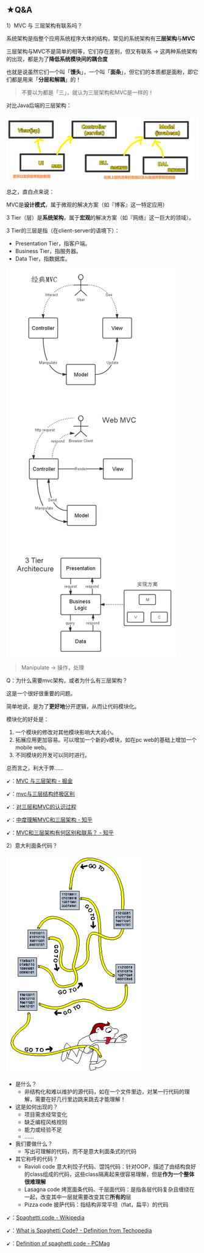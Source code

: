 ## ★Q&A

1）MVC 与 三层架构有联系吗？

系统架构是指整个应用系统程序大体的结构，常见的系统架构有**三层架构**与**MVC**

三层架构与MVC不是简单的相等，它们存在差别，但又有联系 -> 这两种系统架构的出现，都是为了**降低系统模块间的耦合度**

也就是说虽然它们一个叫「**馒头**」，一个叫「**面条**」，但它们的本质都是面粉，即它们都是用来「**分层和解耦**」的！

> 不要以为都是「三」，就认为三层架构和MVC是一样的！

对比Java后端的三层架构：

![三层架构](assets/img/2020-07-19-23-41-38.png)

总之，直白点来说：

MVC是**设计模式**，属于微观的解决方案（如『博客』这一特定应用）

3 Tier（层）是**系统架构**，属于**宏观**的解决方案（如『网络』这一巨大的领域）。

3 Tier的三层是指（在client-server的语境下）：

- Presentation Tier，指客户端。
- Business Tier，指服务器。
- Data Tier，指数据库。

![3 Tier](assets/img/2020-07-19-23-44-41.png)

> Manipulate -> 操作，处理

Q：为什么需要mvc架构，或者为什么有三层架构？

这是一个很好很重要的问题。

简单地说，是为了**更好地**分开逻辑，从而让代码模块化。

模块化的好处是：

1. 一个模块的修改对其他模块影响大大减小。
2. 拓展应用更加容易。可以增加一个新的v模块，如在pc web的基础上增加一个mobile web。
3. 不同模块的开发可以同时进行。

总而言之，利大于弊……

➹：[MVC 与三层架构 - 掘金](https://juejin.im/post/5929259b44d90400642194f3)

➹：[mvc与三层结构终极区别](https://blog.csdn.net/csh624366188/article/details/7183872)

➹：[对三层和MVC的认识过程](https://blog.csdn.net/beijiguangyong/article/details/7029257)

➹：[中度理解MVC和三层架构 - 知乎](https://zhuanlan.zhihu.com/p/62146420)

➹：[MVC和三层架构有何区别和联系？ - 知乎](https://www.zhihu.com/question/21851341)

2）意大利面条代码？

![意大利面条长啥样？](assets/img/2020-07-20-01-26-36.png)

- 是什么？
  - 非结构化和难以维护的源代码，如在一个文件里边，对某一行代码的理解，需要在好几行里边跳来跳去才能理解！
- 这是如何出现的？
  - 项目需求经常变化
  - 缺乏编程风格规则
  - 能力或经验不足
  - ……
- 我们要做什么？
  - 写出可理解的代码，而不是意大利面条式的代码
- 其它称呼的代码？
  - Ravioli code 意大利饺子代码、馄饨代码：针对OOP，描述了由结构良好的class组成的代码，这些class隔离起来很容易理解，但是**作为一个整体很难理解**
  - Lasagna code 烤宽面条代码、千层面代码：是指各层代码复杂且缠绕在一起，改变其中一层就需要改变其它**所有的**层
  - Pizza code 披萨代码：指结构非常平坦（flat，扁平）的代码

➹：[Spaghetti code - Wikipedia](https://en.wikipedia.org/wiki/Spaghetti_code)

➹：[What is Spaghetti Code? - Definition from Techopedia](https://www.techopedia.com/definition/9476/spaghetti-code)

➹：[Definition of spaghetti code - PCMag](https://www.pcmag.com/encyclopedia/term/spaghetti-code)

